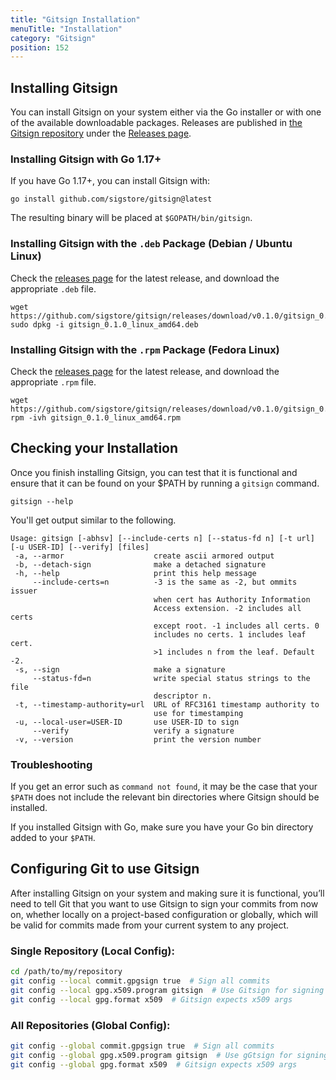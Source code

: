 ```yaml
---
title: "Gitsign Installation"
menuTitle: "Installation"
category: "Gitsign"
position: 152
---
```


## Installing Gitsign

You can install Gitsign on your system either via the Go installer or with one of the available downloadable packages.
Releases are published in [the Gitsign repository](https://github.com/sigstore/gitsign) under the [Releases page](https://github.com/sigstore/gitsign/releases).

### Installing Gitsign with Go 1.17+

If you have Go 1.17+, you can install Gitsign with:

```console
go install github.com/sigstore/gitsign@latest
```

The resulting binary will be placed at `$GOPATH/bin/gitsign`. 

### Installing Gitsign with the `.deb` Package (Debian / Ubuntu Linux)

Check the [releases page](https://github.com/sigstore/cosign/releases) for the latest release, and download the appropriate `.deb` file.

```console
wget https://github.com/sigstore/gitsign/releases/download/v0.1.0/gitsign_0.1.0_linux_amd64.deb
sudo dpkg -i gitsign_0.1.0_linux_amd64.deb
```

### Installing Gitsign with the `.rpm` Package (Fedora Linux)

Check the [releases page](https://github.com/sigstore/cosign/releases) for the latest release, and download the appropriate `.rpm` file. 

```console
wget https://github.com/sigstore/gitsign/releases/download/v0.1.0/gitsign_0.1.0_linux_amd64.rpm
rpm -ivh gitsign_0.1.0_linux_amd64.rpm
```

## Checking your Installation

Once you finish installing Gitsign, you can test that it is functional and ensure that it can be found on your $PATH by running a `gitsign` command.

```shell
gitsign --help
```

You'll get output similar to the following.

```console
Usage: gitsign [-abhsv] [--include-certs n] [--status-fd n] [-t url] [-u USER-ID] [--verify] [files]
 -a, --armor                    create ascii armored output
 -b, --detach-sign              make a detached signature
 -h, --help                     print this help message
     --include-certs=n          -3 is the same as -2, but ommits issuer
                                when cert has Authority Information
                                Access extension. -2 includes all certs
                                except root. -1 includes all certs. 0
                                includes no certs. 1 includes leaf cert.
                                >1 includes n from the leaf. Default -2.
 -s, --sign                     make a signature
     --status-fd=n              write special status strings to the file
                                descriptor n.
 -t, --timestamp-authority=url  URL of RFC3161 timestamp authority to
                                use for timestamping
 -u, --local-user=USER-ID       use USER-ID to sign
     --verify                   verify a signature
 -v, --version                  print the version number
```

### Troubleshooting 

If you get an error such as `command not found`, it may be the case that your `$PATH` does not include the relevant bin directories where Gitsign should be installed. 

If you installed Gitsign with Go, make sure you have your Go bin directory added to your `$PATH`.

## Configuring Git to use Gitsign

After installing Gitsign on your system and making sure it is functional, you’ll need to tell Git that you want to use Gitsign to sign your commits from now on, whether locally on a project-based configuration or globally, which will be valid for commits made from your current system to any project.

### Single Repository (Local Config):

```sh
cd /path/to/my/repository
git config --local commit.gpgsign true  # Sign all commits
git config --local gpg.x509.program gitsign  # Use Gitsign for signing
git config --local gpg.format x509  # Gitsign expects x509 args
```

### All Repositories (Global Config):

```sh
git config --global commit.gpgsign true  # Sign all commits
git config --global gpg.x509.program gitsign  # Use gGtsign for signing
git config --global gpg.format x509  # Gitsign expects x509 args
```